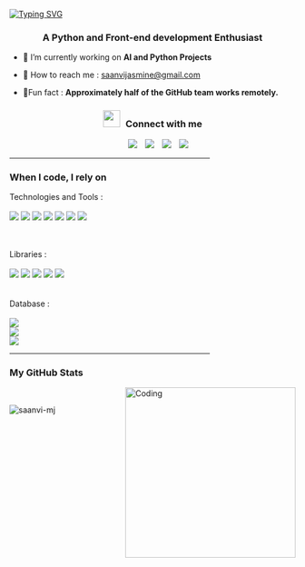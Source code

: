 [![Typing SVG](https://readme-typing-svg.demolab.com?font=Raleway&weight=300&size=30&center=true&pause=1000&color=FFFFFF&width=900&lines=🐙+Welcome+,+I'm+Saanvi+MJ)](https://git.io/typing-svg)
<h3 align="center">A Python and Front-end development Enthusiast</h3>

- 🪼 I’m currently working on **AI and Python Projects**

- 📧 How to reach me : saanvijasmine@gmail.com
- 🪸Fun fact : **Approximately half of the GitHub team works remotely.**

<h3 align="center" > <img src="https://media.giphy.com/media/iY8CRBdQXODJSCERIr/giphy.gif" width="30" height="30" style="margin-right: 10px;">Connect with me</h3>

<p align="center">

 <div align="center"  class="icons-social" style="margin-left: 10px;">
        <a style="margin-left: 10px;"  target="_blank" href="https://www.linkedin.com/in/saanvi-m-j"><img src="https://img.icons8.com/doodle/40/000000/linkedin--v2.png"></a>
        <a style="margin-left: 10px;" target="_blank" href="https://github.com/saanvi-mj"><img src="https://img.icons8.com/doodle/40/000000/github--v1.png"></a>
        <a style="margin-left: 10px;" target="_blank" href="https://instagram.com/saanvi._m.j"><img src="https://img.icons8.com/doodle/40/000000/instagram-new--v2.png"></a>
		<a style="margin-left: 10px;" target="_blank" href="https://twitter.com/saanvi-mj"><img src="https://img.icons8.com/doodle/1x/twitter-squared--v2.png" ></a>
</div>

</p>
<hr width="70%" >
<h3 align="left">When I code, I rely on </h3>
Technologies and Tools :<br><br>

  <img src="https://img.shields.io/badge/-HTML-c58545?style=for-the-badge&logo=html5&logoColor=c58545&labelColor=282828"> 
  <img src="https://img.shields.io/badge/-CSS-d1a01f?style=for-the-badge&logo=css3&logoColor=d1a01f&labelColor=282828">
  <img src="https://img.shields.io/badge/-Javascript-0096FF?style=for-the-badge&logo=javascript&logoColor=0096FF&labelColor=282828">
  <img src="https://img.shields.io/badge/-Python-FFD700?style=for-the-badge&logo=python&logoColor=FFD700&labelColor=282828">
  <img src="https://img.shields.io/badge/-Latex-98b982?style=for-the-badge&logo=latex&logoColor=98b982&labelColor=282828">
  <img src="https://img.shields.io/badge/-figma-f76e5e?style=for-the-badge&logo=figma&logoColor=f76e5e&labelColor=282828">  
  <img src="https://img.shields.io/badge/-bootstrap-533b77?style=for-the-badge&logo=bootstrap&logoColor=533b77&labelColor=282828">  

<br><br>
Libraries : <br> <br>
  <img src="https://img.shields.io/badge/-opencv-c58545?style=for-the-badge&logo=opencv&logoColor=c58545&labelColor=282828"> 
  <img src="https://img.shields.io/badge/-tensorflow-c58545?style=for-the-badge&logo=tensorflow&logoColor=c58545&labelColor=282828"> 
  <img src="https://img.shields.io/badge/-pandas-c58545?style=for-the-badge&logo=pandas&logoColor=c58545&labelColor=282828">
  <img src="https://img.shields.io/badge/-NumPY-c58545?style=for-the-badge&logo=numpy&logoColor=c58545&labelColor=282828"> 
  <img src="https://img.shields.io/badge/-Scikit learn-c58545?style=for-the-badge&logo=scikitlearn&logoColor=c58545&labelColor=282828">   
<br><br>
Database : <br><br>
<img src="https://img.shields.io/badge/-Mysql-DA70D6?style=for-the-badge&logo=mysql&logoColor=DA70D6&labelColor=282828">  
<img src="https://img.shields.io/badge/-postgreSQL-DA70D6?style=for-the-badge&logo=postgresql&logoColor=DA70D6&labelColor=282828">  
<img src="https://img.shields.io/badge/-SQLite-DA70D6?style=for-the-badge&logo=sqlite&logoColor=DA70D6&labelColor=282828">  
<hr width="70%" >

<h3>My GitHub Stats</h3>
<img align="right" alt="Coding" width="300" src="https://cdn.dribbble.com/users/1277312/screenshots/14733298/media/39b1045e593737587dd60e42c8422d1f.gif" >
<br>
<p><img align="left" src="https://github-readme-stats.vercel.app/api/top-langs?username=saanvi-mj&show_icons=true&theme=dark&locale=en&layout=compact" alt="saanvi-mj" /></p>

